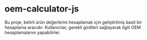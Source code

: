 # oem-calculator-js
Bu proje, belirli ürün değerlerini hesaplamak için geliştirilmiş basit bir hesaplama aracıdır. Kullanıcılar, gerekli girdileri sağlayarak ilgili OEM hesaplamalarını yapabilirler.
